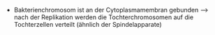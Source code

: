 - Bakterienchromosom ist an der Cytoplasmamembran gebunden 
--> nach der Replikation werden die Tochterchromosomen auf die Tochterzellen verteilt (ähnlich der Spindelapparate)